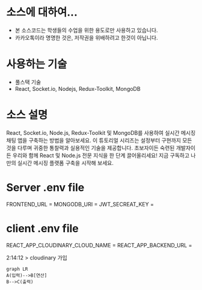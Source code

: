 ﻿# 소스에 대하여...
- 본 소스코드는 학생들의 수업을 위한 용도로만 사용하고 있습니다.
- 카카오톡이라 명명한 것은, 저작권을 위배하려고 한것이 아닙니다.

# 사용하는 기술
- 풀스택 기술
- React, Socket.io, Nodejs, Redux-Toolkit, MongoDB

# 소스 설명
React, Socket.io, Node.js, Redux-Toolkit 및 MongoDB를 사용하여 실시간 메시징 채팅 앱을 구축하는 방법을 알아보세요. 이 튜토리얼 시리즈는 설정부터 구현까지 모든 것을 다루며 귀중한 통찰력과 실용적인 기술을 제공합니다. 초보자이든 숙련된 개발자이든 우리와 함께 React 및 Node.js 전문 지식을 한 단계 끌어올리세요! 지금 구독하고 나만의 실시간 메시징 플랫폼 구축을 시작해 보세요.

# Server .env file
FRONTEND_URL = <Frontend URL>
MONGODB_URI  = <Mongodb URI>
JWT_SECREAT_KEY = <JWT Secreat Key>

# client .env file
REACT_APP_CLOUDINARY_CLOUD_NAME = <Cloudinary cloud name>
REACT_APP_BACKEND_URL = <Backend URL>

2:14:12 > cloudinary 가입


```mermaid
graph LR
A(입력)-->B[연산]
B-->C(출력)
```
